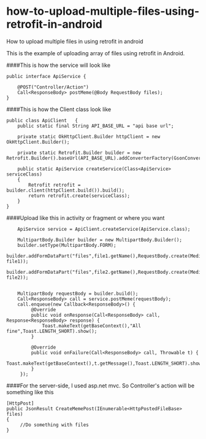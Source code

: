# how-to-upload-multiple-files-using-retrofit-in-android
How to upload multiple files in using retrofit in android

This is the example of uploading array of files using retrofit in Android.

####This is how the service will look like
```
public interface ApiService {

    @POST("Controller/Action")
    Call<ResponseBody> postMeme(@Body RequestBody files);
}

``` 

####This is how the Client class look like
```
public class ApiClient   {
    public static final String API_BASE_URL = "api base url";

    private static OkHttpClient.Builder httpClient = new OkHttpClient.Builder();

    private static Retrofit.Builder builder = new Retrofit.Builder().baseUrl(API_BASE_URL).addConverterFactory(GsonConverterFactory.create());

    public static ApiService createService(Class<ApiService> serviceClass)
    {
        Retrofit retrofit = builder.client(httpClient.build()).build();
        return retrofit.create(serviceClass);
    }
}
```


####Upload like this in activity or fragment or where you want
```
    ApiService service = ApiClient.createService(ApiService.class);
        
    MultipartBody.Builder builder = new MultipartBody.Builder();
    builder.setType(MultipartBody.FORM);
    builder.addFormDataPart("files",file1.getName(),RequestBody.create(MediaType.parse("image/*"), file1));
    builder.addFormDataPart("files",file2.getName(),RequestBody.create(MediaType.parse("image/*"), file2));


    MultipartBody requestBody = builder.build();
    Call<ResponseBody> call = service.postMeme(requestBody);
    call.enqueue(new Callback<ResponseBody>() {
         @Override
         public void onResponse(Call<ResponseBody> call, Response<ResponseBody> response) {
             Toast.makeText(getBaseContext(),"All fine",Toast.LENGTH_SHORT).show();
         }

         @Override
         public void onFailure(Call<ResponseBody> call, Throwable t) {
            Toast.makeText(getBaseContext(),t.getMessage(),Toast.LENGTH_SHORT).show();
         }
     });
```

####For the server-side, I used asp.net mvc. So Controller's action will be something like this
```
[HttpPost]
public JsonResult CreateMemePost(IEnumerable<HttpPostedFileBase> files)
{
     //Do something with files
}
```
